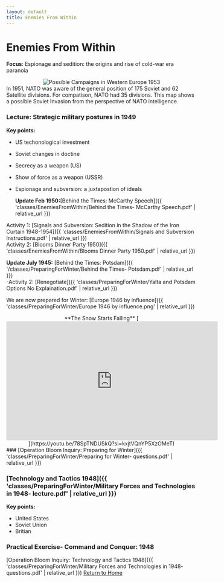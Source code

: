 ```yaml
---
layout: default
title: Enemies From Within
---
```


# Enemies From Within

**Focus**: Espionage and sedition: the origins and rise of cold-war era paranoia

<div style="text-align: center;">
  <img src="{{ 'classes/EnemiesFromWithin/Possible Campaigns in Western Europe 1953.jpg' | relative_url }}" alt="Possible Campaigns in Western Europe 1953" style="max-width: 80%; height: auto;">
</div>
In 1951, NATO was aware of the general position of 175 Soviet and 62 Satellite divisions. For compatison, NATO had 35 divisions. This map shows a possible Soviet Invasion from the perspective of NATO intelligence.


### Lecture: Strategic military postures in 1949

**Key points:**
- US techonological investment
- Soviet changes in doctine
- Secrecy as a weapon (US)
- Show of force as a weapon (USSR)
- Espionage and subversion: a juxtapostion of ideals

  **Update Feb 1950:**[Behind the Times: McCarthy Speech]({{ 'classes/EnemiesFromWithin/Behind the Times- McCarthy Speech.pdf' | relative_url }})   

Activity 1: [Signals and Subversion: Sedition in the Shadow of the Iron Curtain 1948-1954]({{ 'classes/EnemiesFromWithin/Signals and Subversion Instructions.pdf' | relative_url }})    
Activity 2: [Blooms Dinner Party 1950]({{ 'classes/EnemiesFromWithin/Blooms Dinner Party 1950.pdf' | relative_url }}) 

  
**Update July 1945:** [Behind the Times: Potsdam]({{ '/classes/PreparingForWinter/Behind the Times- Potsdam.pdf' | relative_url }})  
    -Activity 2: [Renegotiate]({{ 'classes/PreparingForWinter/Yalta and Potsdam Options No Explaination.pdf' | relative_url }})

We are now prepared for Winter: [Europe 1946 by influence]({{ 'classes/PreparingForWinter/Europe 1946 by influence.png' | relative_url }})

<div style="text-align: center;">
**The Snow Starts Falling**
[<iframe width="560" height="315" src="https://www.youtube.com/embed/S2PUIQpAEAQ?si=2tRA0rVqh2FQFGew" title="YouTube video player" frameborder="0" allow="accelerometer; autoplay; clipboard-write; encrypted-media; gyroscope; picture-in-picture; web-share" referrerpolicy="strict-origin-when-cross-origin" allowfullscreen></iframe>](https://youtu.be/78SpTNDUSkQ?si=kxjtVQnYP5XzOMeT)
</div>
### [Operation Bloom Inquiry: Preparing for Winter]({{ 'classes/PreparingForWinter/Preparing for Winter- questions.pdf' | relative_url }})

### [Technology and Tactics 1948]({{ 'classes/PreparingForWinter/Military Forces and Technologies in 1948- lecture.pdf' | relative_url }})
**Key points:**
- United States
- Soviet Union
- Britian 

### Practical Exercise- Command and Conquer: 1948

[Operation Bloom Inquiry: Technology and Tactics 1948]({{ 'classes/PreparingForWinter/Military Forces and Technologies in 1948- questions.pdf' | relative_url }})
[Return to Home](../)
